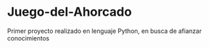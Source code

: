 # Juego-del-Ahorcado
Primer proyecto realizado en lenguaje Python, en busca de afianzar conocimientos
